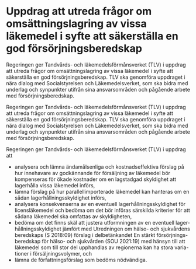 # Uppdrag att utreda frågor om omsättningslagring av vissa läkemedel i syfte att säkerställa en god försörjningsberedskap

Regeringen ger Tandvårds- och läkemedelsförmånsverket (TLV) i uppdrag att utreda frågor om omsättningslagring av vissa läkemedel i syfte att säkerställa en god försörjningsberedskap. TLV ska genomföra uppdraget i nära dialog med Socialstyrelsen och Läkemedelsverket, som ska bidra med underlag och synpunkter utifrån sina ansvarsområden och pågående arbete med försörjningsberedskap.

Regeringen ger Tandvårds- och läkemedelsförmånsverket (TLV) i uppdrag att utreda frågor om omsättningslagring av vissa läkemedel i syfte att säkerställa en god försörjningsberedskap. TLV ska genomföra uppdraget i nära dialog med Socialstyrelsen och Läkemedelsverket, som ska bidra med underlag och synpunkter utifrån sina ansvarsområden och pågående arbete med försörjningsberedskap.

Regeringen ger Tandvårds- och läkemedelsförmånsverket (TLV) i uppdrag att

* analysera och lämna ändamålsenliga och kostnadseffektiva förslag på hur innehavare av godkännande för försäljning av läkemedel bör kompenseras för ökade kostnader om en lagstadgad skyldighet att lagerhålla vissa läkemedel införs,
* lämna förslag på hur parallellimporterade läkemedel kan hanteras om en sådan lagerhållningsskyldighet införs,
* analysera konsekvenserna av en eventuell lagerhållningsskyldighet för licensläkemedel och bedöma om det bör införas särskilda kriterier för att sådana läkemedel ska omfattas av skyldigheten,
* bedöma om det finns skäl att justera utformningen av en eventuell lager-hållningsskyldighet jämfört med Utredningen om hälso- och sjukvårdens beredskaps (S 2018:09) förslag i delbetänkandet En stärkt försörjnings-beredskap för hälso- och sjukvården (SOU 2021:19) med hänsyn till att läkemedel som till stor del upphandlas av regionerna kan ha stora varia-tioner i försäljningsvolymer, och
* lämna de författningsförslag som bedöms nödvändiga.
